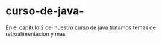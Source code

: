 # curso-de-java-
En el capitulo 2 del nuestro curso de java tratamos temas de retroalimentacion y mas
